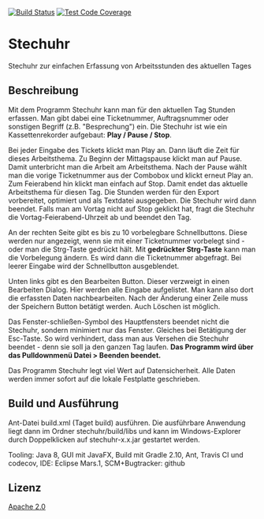 [![Build Status](https://travis-ci.org/SoltauFintel/stechuhr.png?branch=master)](https://travis-ci.org/SoltauFintel/stechuhr)
[ ![Test Code Coverage](http://img.shields.io/codecov/c/github/SoltauFintel/stechuhr.svg) ](https://codecov.io/github/SoltauFintel/stechuhr)

# Stechuhr
Stechuhr zur einfachen Erfassung von Arbeitsstunden des aktuellen Tages

## Beschreibung

Mit dem Programm Stechuhr kann man für den aktuellen Tag Stunden erfassen.
Man gibt dabei eine Ticketnummer, Auftragsnummer oder sonstigen Begriff (z.B. "Besprechung") ein. Die Stechuhr
ist wie ein Kassettenrekorder aufgebaut: **Play / Pause / Stop**.

Bei jeder Eingabe des Tickets klickt man Play an. Dann läuft die Zeit für dieses Arbeitsthema.
Zu Beginn der Mittagspause klickt man auf Pause. Damit unterbricht man die Arbeit am Arbeitsthema.
Nach der Pause wählt man die vorige Ticketnummer aus der Combobox und klickt erneut Play an.
Zum Feierabend hin klickt man einfach auf Stop. Damit endet das aktuelle Arbeitsthema für diesen Tag.
Die Stunden werden für den Export vorbereitet, optimiert und als Textdatei ausgegeben. Die Stechuhr
wird dann beendet. Falls man am Vortag nicht auf Stop geklickt hat, fragt die Stechuhr die
Vortag-Feierabend-Uhrzeit ab und beendet den Tag.

An der rechten Seite gibt es bis zu 10 vorbelegbare Schnellbuttons. Diese werden nur angezeigt,
wenn sie mit einer Ticketnummer vorbelegt sind - oder man die Strg-Taste gedrückt hält. Mit
**gedrückter Strg-Taste** kann man die Vorbelegung ändern. Es wird dann die Ticketnummer abgefragt.
Bei leerer Eingabe wird der Schnellbutton ausgeblendet.

Unten links gibt es den Bearbeiten Button. Dieser verzweigt in einen Bearbeiten Dialog. Hier
werden alle Eingabe aufgelistet. Man kann also dort die erfassten Daten nachbearbeiten.
Nach der Änderung einer Zeile muss der Speichern Button betätigt werden. Auch Löschen ist möglich.

Das Fenster-schließen-Symbol des Hauptfensters beendet nicht die Stechuhr, sondern minimiert
nur das Fenster. Gleiches bei Betätigung der Esc-Taste. So wird verhindert, dass man aus Versehen
die Stechuhr beendet - denn sie soll ja den ganzen Tag laufen. **Das Programm wird über das Pulldownmenü
Datei > Beenden beendet.**

Das Programm Stechuhr legt viel Wert auf Datensicherheit. Alle Daten werden immer sofort auf die
lokale Festplatte geschrieben.

## Build und Ausführung

Ant-Datei build.xml (Taget build) ausführen. Die ausführbare Anwendung liegt dann im Ordner stechuhr/build/libs
und kann im Windows-Explorer durch Doppelklicken auf stechuhr-x.x.jar gestartet werden.

Tooling: Java 8, GUI mit JavaFX, Build mit Gradle 2.10, Ant, Travis CI und codecov, IDE: Eclipse Mars.1, SCM+Bugtracker: github

## Lizenz

[Apache 2.0](http://www.apache.org/licenses/LICENSE-2.0)

